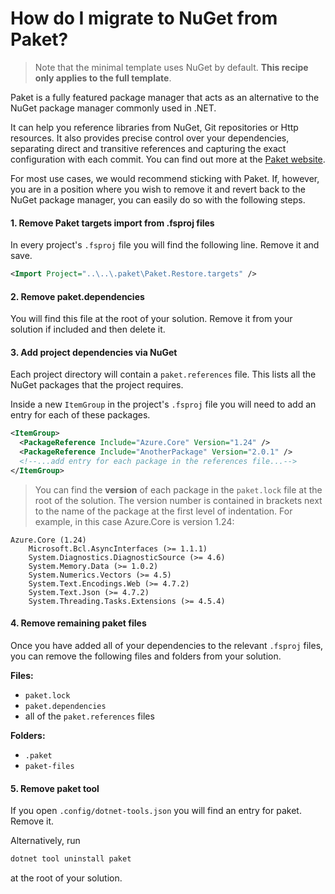 # How do I migrate to NuGet from Paket?

>  Note that the minimal template uses NuGet by default. **This recipe only applies to the full template**.

Paket is a fully featured package manager that acts as an alternative to the NuGet package manager commonly used in .NET.

It can help you reference libraries from NuGet, Git repositories or Http resources. It also provides precise control over your dependencies, separating direct and transitive references and capturing the exact configuration with each commit. You can find out more at the [Paket website](https://fsprojects.github.io/Paket/).

For most use cases, we would recommend sticking with Paket. If, however, you are in a position where you wish to remove it and revert back to the NuGet package manager, you can easily do so with the following steps.

#### 1. Remove Paket targets import from .fsproj files

In every project's `.fsproj` file you will find the following line. Remove it and save.

```xml
<Import Project="..\..\.paket\Paket.Restore.targets" />
```

#### 2. Remove paket.dependencies

You will find this file at the root of your solution. Remove it from your solution if included and then delete it.

#### 3. Add project dependencies via NuGet

Each project directory will contain a `paket.references` file. This lists all the NuGet packages that the project requires.

Inside a new `ItemGroup` in the project's `.fsproj` file you will need to add an entry for each of these packages.

```xml
<ItemGroup>
  <PackageReference Include="Azure.Core" Version="1.24" />
  <PackageReference Include="AnotherPackage" Version="2.0.1" />
  <!--...add entry for each package in the references file...-->
</ItemGroup>
```

> You can find the **version** of each package in the `paket.lock` file at the root of the solution. The version number is contained in brackets next to the name of the package at the first level of indentation. For example, in this case Azure.Core is version 1.24: 

```
Azure.Core (1.24)
    Microsoft.Bcl.AsyncInterfaces (>= 1.1.1)
    System.Diagnostics.DiagnosticSource (>= 4.6)
    System.Memory.Data (>= 1.0.2)
    System.Numerics.Vectors (>= 4.5)
    System.Text.Encodings.Web (>= 4.7.2)
    System.Text.Json (>= 4.7.2)
    System.Threading.Tasks.Extensions (>= 4.5.4)
```

#### 4. Remove remaining paket files

Once you have added all of your dependencies to the relevant `.fsproj` files, you can remove the following files and folders from your solution.
    
**Files:**
* `paket.lock`
* `paket.dependencies` 
* all of the `paket.references` files

**Folders:**
* `.paket` 
* `paket-files` 

#### 5. Remove paket tool

If you open `.config/dotnet-tools.json` you will find an entry for paket. Remove it.

Alternatively, run 

```bash
dotnet tool uninstall paket
```
at the root of your solution.
